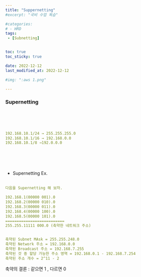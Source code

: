 ```yaml
---
title: "Suppernetting"
#excerpt: "국비 수업 복습"

#categories:
# - HRD
tags:
 - [Subnetting]


toc: true
toc_sticky: true

date: 2022-12-12
last_modified_at: 2022-12-12

#img: ":aws 1.png"

---
```


<!-- outline-start -->


### Supernetting
<br/><br/><br/>

```yaml
192.168.10.1/24 → 255.255.255.0
192.168.10.1/16 → 192.168.0.0
192.168.10.1/8 →192.0.0.0
```
<br/><br/><br/>

- Supernetting Ex.
<br/><br/>

```yaml
다음을 Supernetting 해 보자.

192.168.1(00000 001).0
192.168.2(00000 010).0
192.168.3(00000 011).0
192.168.4(00000 100).0
192.168.5(00000 101).0
==========================
255.255.11111 000.0 (축약한 네트워크 주소)


축약된 Subnet MAsk = 255.255.248.0
축약된 Network 주소 = 192.168.0.0
축약된 Broadcast 주소 = 192.168.7.255
축약된 것 중 할당 가능한 주소 영역 = 192.168.0.1 - 192.168.7.254
축약된 주소 개수 = 2^11 - 2
```
축약의 결론 : 같으면 1 , 다르면 0

